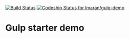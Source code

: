 [![Build Status](https://travis-ci.org/lmaran/Gulp-starter.svg?branch=master)](https://travis-ci.org/lmaran/Gulp-starter)
[![Codeship Status for lmaran/gulp-demo](https://codeship.com/projects/5d4df9f0-0aa5-0133-51ba-5ae6dce7dd45/status?branch=master)](https://codeship.com/projects/90708)
# Gulp starter demo 